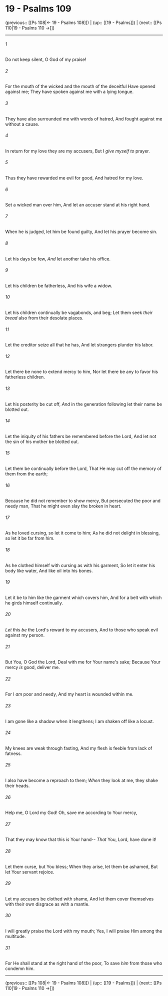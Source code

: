 # 19 - Psalms 109

(previous:: [[Ps 108|← 19 - Psalms 108]]) | (up:: [[19 - Psalms]]) | (next:: [[Ps 110|19 - Psalms 110 →]])

***


###### 1 
Do not keep silent, O God of my praise! 

###### 2 
For the mouth of the wicked and the mouth of the deceitful Have opened against me; They have spoken against me with a lying tongue. 

###### 3 
They have also surrounded me with words of hatred, And fought against me without a cause. 

###### 4 
In return for my love they are my accusers, But I _give myself to_ prayer. 

###### 5 
Thus they have rewarded me evil for good, And hatred for my love. 

###### 6 
Set a wicked man over him, And let an accuser stand at his right hand. 

###### 7 
When he is judged, let him be found guilty, And let his prayer become sin. 

###### 8 
Let his days be few, _And_ let another take his office. 

###### 9 
Let his children be fatherless, And his wife a widow. 

###### 10 
Let his children continually be vagabonds, and beg; Let them seek _their bread_ also from their desolate places. 

###### 11 
Let the creditor seize all that he has, And let strangers plunder his labor. 

###### 12 
Let there be none to extend mercy to him, Nor let there be any to favor his fatherless children. 

###### 13 
Let his posterity be cut off, _And_ in the generation following let their name be blotted out. 

###### 14 
Let the iniquity of his fathers be remembered before the Lord, And let not the sin of his mother be blotted out. 

###### 15 
Let them be continually before the Lord, That He may cut off the memory of them from the earth; 

###### 16 
Because he did not remember to show mercy, But persecuted the poor and needy man, That he might even slay the broken in heart. 

###### 17 
As he loved cursing, so let it come to him; As he did not delight in blessing, so let it be far from him. 

###### 18 
As he clothed himself with cursing as with his garment, So let it enter his body like water, And like oil into his bones. 

###### 19 
Let it be to him like the garment which covers him, And for a belt with which he girds himself continually. 

###### 20 
_Let_ this _be_ the Lord's reward to my accusers, And to those who speak evil against my person. 

###### 21 
But You, O God the Lord, Deal with me for Your name's sake; Because Your mercy _is_ good, deliver me. 

###### 22 
For I _am_ poor and needy, And my heart is wounded within me. 

###### 23 
I am gone like a shadow when it lengthens; I am shaken off like a locust. 

###### 24 
My knees are weak through fasting, And my flesh is feeble from lack of fatness. 

###### 25 
I also have become a reproach to them; _When_ they look at me, they shake their heads. 

###### 26 
Help me, O Lord my God! Oh, save me according to Your mercy, 

###### 27 
That they may know that this _is_ Your hand-- _That_ You, Lord, have done it! 

###### 28 
Let them curse, but You bless; When they arise, let them be ashamed, But let Your servant rejoice. 

###### 29 
Let my accusers be clothed with shame, And let them cover themselves with their own disgrace as with a mantle. 

###### 30 
I will greatly praise the Lord with my mouth; Yes, I will praise Him among the multitude. 

###### 31 
For He shall stand at the right hand of the poor, To save _him_ from those who condemn him.

***

(previous:: [[Ps 108|← 19 - Psalms 108]]) | (up:: [[19 - Psalms]]) | (next:: [[Ps 110|19 - Psalms 110 →]])
